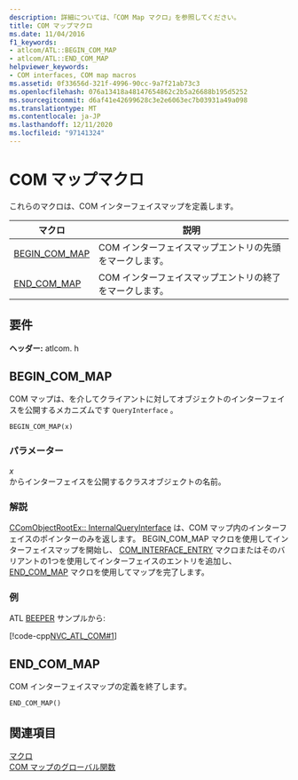 ```yaml
---
description: 詳細については、「COM Map マクロ」を参照してください。
title: COM マップマクロ
ms.date: 11/04/2016
f1_keywords:
- atlcom/ATL::BEGIN_COM_MAP
- atlcom/ATL::END_COM_MAP
helpviewer_keywords:
- COM interfaces, COM map macros
ms.assetid: 0f33656d-321f-4996-90cc-9a7f21ab73c3
ms.openlocfilehash: 076a13418a48147654862c2b5a26688b195d5252
ms.sourcegitcommit: d6af41e42699628c3e2e6063ec7b03931a49a098
ms.translationtype: MT
ms.contentlocale: ja-JP
ms.lasthandoff: 12/11/2020
ms.locfileid: "97141324"
---
```

# <a name="com-map-macros"></a>COM マップマクロ

これらのマクロは、COM インターフェイスマップを定義します。

|マクロ|説明|
|-|-|
|[BEGIN_COM_MAP](#begin_com_map)|COM インターフェイスマップエントリの先頭をマークします。|
|[END_COM_MAP](#end_com_map)|COM インターフェイスマップエントリの終了をマークします。|

## <a name="requirements"></a>要件

**ヘッダー:** atlcom. h

## <a name="begin_com_map"></a><a name="begin_com_map"></a> BEGIN_COM_MAP

COM マップは、を介してクライアントに対してオブジェクトのインターフェイスを公開するメカニズムです `QueryInterface` 。

```
BEGIN_COM_MAP(x)
```

### <a name="parameters"></a>パラメーター

*x*<br/>
からインターフェイスを公開するクラスオブジェクトの名前。

### <a name="remarks"></a>解説

[CComObjectRootEx:: InternalQueryInterface](ccomobjectrootex-class.md#internalqueryinterface) は、COM マップ内のインターフェイスのポインターのみを返します。 BEGIN_COM_MAP マクロを使用してインターフェイスマップを開始し、 [COM_INTERFACE_ENTRY](com-interface-entry-macros.md#com_interface_entry) マクロまたはそのバリアントの1つを使用してインターフェイスのエントリを追加し、 [END_COM_MAP](#end_com_map) マクロを使用してマップを完了します。

### <a name="example"></a>例

ATL [BEEPER](../../overview/visual-cpp-samples.md) サンプルから:

[!code-cpp[NVC_ATL_COM#1](../../atl/codesnippet/cpp/com-map-macros_1.h)]

## <a name="end_com_map"></a><a name="end_com_map"></a> END_COM_MAP

COM インターフェイスマップの定義を終了します。

```
END_COM_MAP()
```

## <a name="see-also"></a>関連項目

[マクロ](../../atl/reference/atl-macros.md)<br/>
[COM マップのグローバル関数](../../atl/reference/com-map-global-functions.md)
